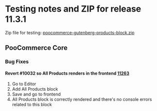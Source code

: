 # Testing notes and ZIP for release 11.3.1

Zip file for testing: [poocommerce-gutenberg-products-block.zip](https://github.com/poocommerce/poocommerce-blocks/files/12920313/poocommerce-gutenberg-products-block.zip)

## PooCommerce Core

### Bug Fixes

#### Revert #10032 so All Products renders in the frontend [11263](https://github.com/poocommerce/poocommerce-blocks/pull/11263)

1. Go to Editor
2. Add All Products block
3. Save and go to frontend
4. All Products block is correctly rendered and there's no console errors related to this block
